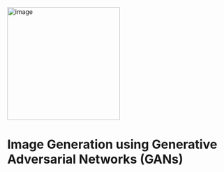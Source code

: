<img width="258" alt="image" src="https://github.com/oubbatimo/Image-Generation-using-GANs/assets/92709052/8c26632b-c167-4ad1-bf85-dba05e41afa6">

# Image Generation using Generative Adversarial Networks (GANs)
